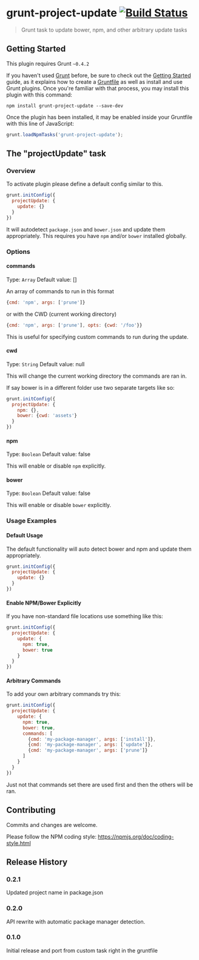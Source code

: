 # grunt-project-update [![Build Status](https://travis-ci.org/snailjs/grunt-project-update.png?branch=master)](https://travis-ci.org/snailjs/grunt-project-update)

> Grunt task to update bower, npm, and other arbitrary update tasks

## Getting Started
This plugin requires Grunt `~0.4.2`

If you haven't used [Grunt](http://gruntjs.com/) before, be sure to check out the [Getting Started](http://gruntjs.com/getting-started) guide, as it explains how to create a [Gruntfile](http://gruntjs.com/sample-gruntfile) as well as install and use Grunt plugins. Once you're familiar with that process, you may install this plugin with this command:

```shell
npm install grunt-project-update --save-dev
```

Once the plugin has been installed, it may be enabled inside your Gruntfile with this line of JavaScript:

```js
grunt.loadNpmTasks('grunt-project-update');
```

## The "projectUpdate" task

### Overview

To activate plugin please define a default config similar to this.

```js
grunt.initConfig({
  projectUpdate: {
    update: {}
  }
})
```

It will autodetect `package.json` and `bower.json` and update them appropriately.
This requires you have `npm` and/or `bower` installed globally.

### Options

#### commands
Type: `Array`
Default value: []

An array of commands to run in this format
```js
{cmd: 'npm', args: ['prune']}
```

or with the CWD (current working directory)
```js
{cmd: 'npm', args: ['prune'], opts: {cwd: '/foo'}}
```

This is useful for specifying custom commands to run during the update.

#### cwd
Type: `String`
Default value: null

This will change the current working directory the commands are ran in.

If say bower is in a different folder use two separate targets like so:

```js
grunt.initConfig({
  projectUpdate: {
    npm: {},
    bower: {cwd: 'assets'}
  }
})
```

#### npm
Type: `Boolean`
Default value: false

This will enable or disable `npm` explicitly.

#### bower
Type: `Boolean`
Default value: false

This will enable or disable `bower` explicitly.

### Usage Examples

#### Default Usage

The default functionality will auto detect bower and npm and update them
appropriately.

```js
grunt.initConfig({
  projectUpdate: {
    update: {}
  }
})
```

#### Enable NPM/Bower Explicitly

If you have non-standard file locations use something like this:

```js
grunt.initConfig({
  projectUpdate: {
    update: {
      npm: true,
      bower: true
    }
  }
})
```

#### Arbitrary Commands

To add your own arbitrary commands try this:

```js
grunt.initConfig({
  projectUpdate: {
    update: {
      npm: true,
      bower: true,
      commands: [
        {cmd: 'my-package-manager', args: ['install']},
        {cmd: 'my-package-manager', args: ['update']},
        {cmd: 'my-package-manager', args: ['prune']}
      ]
    }
  }
})
```

Just not that commands set there are used first and then the others will be ran.

## Contributing
Commits and changes are welcome.

Please follow the NPM coding style: https://npmjs.org/doc/coding-style.html

## Release History

### 0.2.1

Updated project name in package.json

### 0.2.0

API rewrite with automatic package manager detection.

### 0.1.0

Initial release and port from custom task right in the gruntfile

